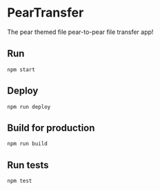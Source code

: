 # PearTransfer

The pear themed file pear-to-pear file transfer app!

## Run
```shell
npm start
```

## Deploy
```shell
npm run deploy
```

## Build for production
```shell
npm run build
```

## Run tests
```shell
npm test
```
